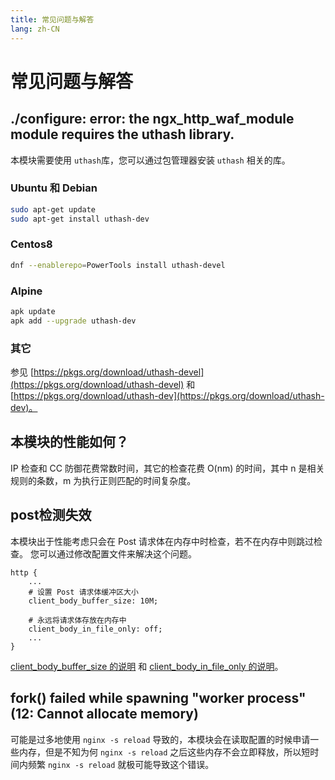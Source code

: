 ```yaml
---
title: 常见问题与解答
lang: zh-CN
---
```


# 常见问题与解答

## ./configure: error: the ngx_http_waf_module module requires the uthash library.

本模块需要使用 `uthash`库，您可以通过包管理器安装 `uthash` 相关的库。

### Ubuntu 和 Debian

```sh
sudo apt-get update
sudo apt-get install uthash-dev
```

### Centos8

```sh
dnf --enablerepo=PowerTools install uthash-devel
```

### Alpine

```sh
apk update
apk add --upgrade uthash-dev
```

### 其它

参见 [https://pkgs.org/download/uthash-devel](https://pkgs.org/download/uthash-devel) 和 
[https://pkgs.org/download/uthash-dev](https://pkgs.org/download/uthash-dev)。

## 本模块的性能如何？

IP 检查和 CC 防御花费常数时间，其它的检查花费 O(nm) 的时间，其中 n 是相关规则的条数，m 为执行正则匹配的时间复杂度。

## post检测失效

本模块出于性能考虑只会在 Post 请求体在内存中时检查，若不在内存中则跳过检查。
您可以通过修改配置文件来解决这个问题。

```nginx
http {
    ...
    # 设置 Post 请求体缓冲区大小
    client_body_buffer_size: 10M;

    # 永远将请求体存放在内存中
    client_body_in_file_only: off;
    ...
}
```
[client_body_buffer_size 的说明](https://nginx.org/en/docs/http/ngx_http_core_module.html#client_body_buffer_size) 
和 [client_body_in_file_only 的说明](https://nginx.org/en/docs/http/ngx_http_core_module.html#client_body_in_file_only)。

## fork() failed while spawning "worker process" (12: Cannot allocate memory)

可能是过多地使用 `nginx -s reload` 导致的，本模块会在读取配置的时候申请一些内存，但是不知为何 `nginx -s reload` 之后这些内存不会立即释放，所以短时间内频繁 `nginx -s reload` 就极可能导致这个错误。
